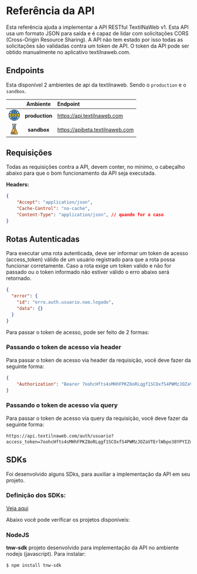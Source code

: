# Referência da API

Esta referência ajuda a implementar a API RESTful TextilNaWeb v1. Esta API usa um formato JSON para saída e é capaz de lidar com solicitações CORS (Cross-Origin Resource Sharing). A API não tem estado por isso todas as solicitações são validadas contra um token de API. O token da API pode ser obtido manualmente no aplicativo textilnaweb.com.

## Endpoints

Esta disponível 2 ambientes de api da textilnaweb. Sendo o `production` e o `sandbox`.

|     | Ambiente       | Endpoint                        |
|:---:|:--------------:|:--------------------------------|
| <img src="https://raw.githubusercontent.com/textilnaweb/assets/main/images/icons/www.svg" width="30"> | **production** | https://api.textilnaweb.com     |
| <img src="https://raw.githubusercontent.com/textilnaweb/assets/main/images/icons/labs.svg" width="30"> | **sandbox**    | https://apibeta.textilnaweb.com |

## Requisições

Todas as requisições contra a API, devem conter, no mínimo, o cabeçalho abaixo para que o bom funcionamento da API seja executada.

**Headers:**

```json
{
    "Accept": "application/json",
    "Cache-Control": "no-cache",
    "Content-Type": "application/json", // quando for o caso
}
```

## Rotas Autenticadas

Para executar uma rota autenticada, deve ser informar um token de acesso (access_token) válido de um usuário registrado para que a rota possa funcionar corretamente. Caso a rota exige um token valido e não for passado ou o token informado não estiver válido o erro abaixo será retornado.

```json
{
  "error": {
    "id": "erro.auth.usuario.nao.logado",
    "data": {}
  }
}
```

Para passar o token de acesso, pode ser feito de 2 formas:

### Passando o token de acesso via header

Para passar o token de acesso via header da requisição, você deve fazer da seguinte forma:

```json
{
    "Authorization": "Bearer 7oohcHfts4sMHhFPKZ8oRLqgf1SCOxfS4PWMzJOZaVTErlWbpo38YPYIZuiz"
}
```

### Passando o token de acesso via query

Para passar o token de acesso via query da requisição, você deve fazer da seguinte forma:

```
https://api.textilnaweb.com/auth/usuario?access_token=7oohcHfts4sMHhFPKZ8oRLqgf1SCOxfS4PWMzJOZaVTErlWbpo38YPYIZuiz
```

## SDKs

Foi desenvolvido alguns SDks, para auxiliar a implementação da API em seu projeto.

### Definição dos SDKs:

[Veja aqui](/dev/sdk.html)

Abaixo você pode verificar os projetos disponíveis:

### NodeJS

**tnw-sdk** projeto desenvolvido para implementação da API no ambiente nodejs (javascript).
Para instalar:

```bash
$ npm install tnw-sdk
```